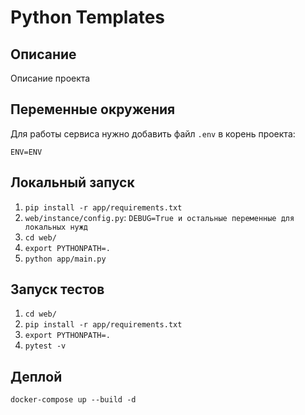 # Python Templates

## Описание
Описание проекта

## Переменные окружения
Для работы сервиса нужно добавить файл `.env` в корень проекта:
```
ENV=ENV
```

## Локальный запуск
  1. `pip install -r app/requirements.txt`
  1. `web/instance/config.py`: `DEBUG=True и остальные переменные для локальных нужд`
  1. `cd web/`
  1. `export PYTHONPATH=.`
  1. `python app/main.py`

## Запуск тестов
  1. `cd web/`
  1. `pip install -r app/requirements.txt`
  1. `export PYTHONPATH=.`
  1. `pytest -v`

## Деплой
`docker-compose up --build -d`
